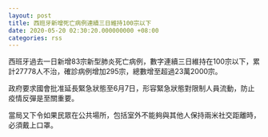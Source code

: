 ```yaml
---
layout: post
title: 西班牙新增死亡病例連續三日維持100宗以下
date: 2020-05-20 02:30:20.000000000 +08:00
categories: rss
---
```


西班牙過去一日新增83宗新型肺炎死亡病例，數字連續三日維持在100宗以下，累計27778人不治，確診病例增加295宗，總數增至超過23萬2000宗。

政府要求國會批准延長緊急狀態至6月7日，形容緊急狀態對限制人員流動，防止疫情反彈是至關重要。

當局又下令如果民眾在公共場所，包括室外不能夠與其他人保持兩米社交距離時，必須戴上口罩。
